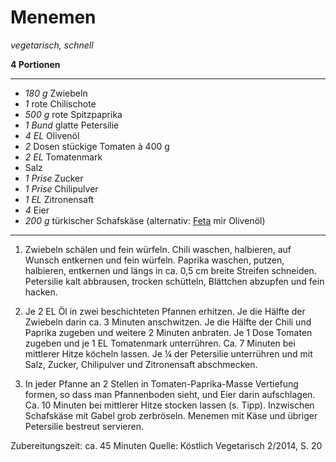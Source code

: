 # Menemen

*vegetarisch, schnell*

**4 Portionen**

---

- *180 g* Zwiebeln
- *1* rote Chilischote 
- *500 g* rote Spitzpaprika 
- *1 Bund* glatte Petersilie 
- *4 EL* Olivenöl 
- *2* Dosen stückige Tomaten à 400 g 
- *2 EL* Tomatenmark 
- Salz 
- *1 Prise* Zucker 
- *1 Prise* Chilipulver 
- *1 EL* Zitronensaft 
- *4* Eier 
- *200 g* türkischer Schafskäse (alternativ: [Feta](https://github.com/dasnessie/recipes/blob/master/fetabasis.md) mir Olivenöl)

---

1. Zwiebeln schälen und fein würfeln. Chili waschen, halbieren, auf Wunsch entkernen und fein würfeln. Paprika waschen, putzen, halbieren, entkernen und längs in ca. 0,5 cm breite Streifen schneiden. Petersilie kalt abbrausen, trocken schütteln, Blättchen abzupfen und fein hacken.

2. Je 2 EL Öl in zwei beschichteten Pfannen erhitzen. Je die Hälfte der Zwiebeln darin ca. 3 Minuten anschwitzen. Je die Hälfte der Chili und Paprika zugeben und weitere 2 Minuten anbraten. Je 1 Dose Tomaten zugeben und je 1 EL Tomatenmark unterrühren. Ca. 7 Minuten bei mittlerer Hitze köcheln lassen. Je ¼ der Petersilie unterrühren und mit Salz, Zucker, Chilipulver und Zitronensaft abschmecken.

3. In jeder Pfanne an 2 Stellen in Tomaten-Paprika-Masse Vertiefung formen, so dass man Pfannenboden sieht, und Eier darin aufschlagen. Ca. 10 Minuten bei mittlerer Hitze stocken lassen (s. Tipp). Inzwischen Schafskäse mit Gabel grob zerbröseln. Menemen mit Käse und übriger Petersilie bestreut servieren.

Zubereitungszeit: ca. 45 Minuten
Quelle: Köstlich Vegetarisch 2/2014, S. 20